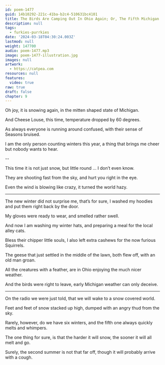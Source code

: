 ```yaml
---
id: poem-1477
guid: 14b10292-221c-41ba-b2c4-510631bc4101
title: The Birds Are Camping Out In Ohio Again; Or, The Fifth Michigan Winter
description: null
tags:
  - furkies-purrkies
date: '2024-03-18T04:30:24.003Z'
lastmod: null
weight: 147700
audio: poem-1477.mp3
image: poem-1477-illustration.jpg
images: null
artwork:
  - https://catpea.com
resources: null
features:
  video: true
raw: true
draft: false
chapter: 9
---
```


Oh joy, it is snowing again,
in the mitten shaped state of Michigan.

And Cheese Louse, this time,
temperature dropped by 60 degrees.

As always everyone is running around confused,
with their sense of Seasons bruised.

I am the only person counting winters this year,
a thing that brings me cheer but nobody wants to hear.

--

This time it is not just snow,
but little round … I don’t even know.

They are shooting fast from the sky,
and hurt you right in the eye.

Even the wind is blowing like crazy,
it turned the world hazy.

---

The new winter did not surprise me, that’s for sure,
I washed my hoodies and put them right back by the door.

My gloves were ready to wear,
and smelled rather swell.

And now I am washing my winter hats,
and preparing a meal for the local alley cats.

Bless their chipper little souls,
I also left extra cashews for the now furious Squirrels.

The geese that just settled in the middle of the lawn,
both flew off, with an old man groan.

All the creatures with a feather,
are in Ohio enjoying the much nicer weather.

And the birds were right to leave,
early Michigan weather can only deceive.

---

On the radio we were just told,
that we will wake to a snow covered world.

Feet and feet of snow stacked up high,
dumped with an angry thud from the sky.

Rarely, however, do we have six winters,
and the fifth one always quickly melts and whimpers.

The one thing for sure, is that the harder it will snow,
the sooner it will all melt and go.

Surely, the second summer is not that far off,
though it will probably arrive with a cough.
